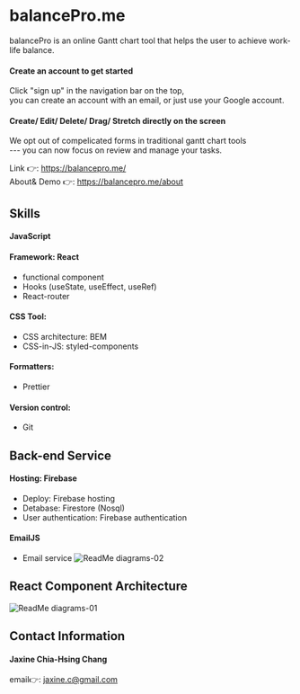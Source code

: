 # balancePro.me
balancePro is an online Gantt chart tool that helps the user to achieve work-life balance.

#### Create an account to get started

Click "sign up" in the navigation bar on the top, 
<br/>
you can create an account with an email, or just use your Google account.


#### Create/ Edit/ Delete/ Drag/ Stretch directly on the screen

We opt out of compelicated forms in traditional gantt chart tools 
<br/>--- you can now focus on review and manage your tasks.

Link :point_right:: https://balancepro.me/
<br/>
About& Demo :point_right:: https://balancepro.me/about


## Skills

#### JavaScript

#### Framework: React
- functional component
- Hooks (useState, useEffect, useRef)
- React-router

#### CSS Tool:
- CSS architecture: BEM
- CSS-in-JS: styled-components

#### Formatters:
- Prettier

#### Version control:
- Git


## Back-end Service

#### Hosting: Firebase
- Deploy: Firebase hosting
- Detabase: Firestore (Nosql)
- User authentication: Firebase authentication

#### EmailJS
- Email service
![ReadMe diagrams-02](https://user-images.githubusercontent.com/94296465/173768608-7a23b6f1-7d75-487a-be09-cd4ff1f12951.jpg)

## React Component Architecture
![ReadMe diagrams-01](https://user-images.githubusercontent.com/94296465/173768582-bb467f87-3e1c-43ab-8691-354e9ce4bd81.jpg)

## Contact Information
#### Jaxine Chia-Hsing Chang
email:point_right:: jaxine.c@gmail.com
